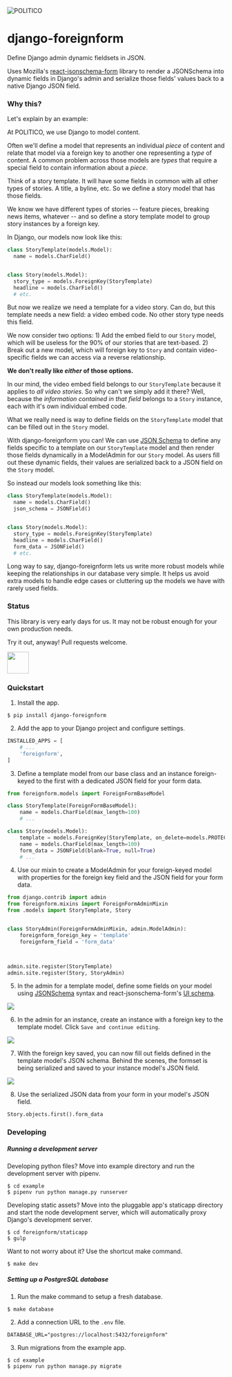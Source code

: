 ![POLITICO](https://rawgithub.com/The-Politico/src/master/images/logo/badge.png)

# django-foreignform

Define Django admin dynamic fieldsets in JSON.

Uses Mozilla's [react-jsonschema-form](https://github.com/mozilla-services/react-jsonschema-form) library to render a JSONSchema into dynamic fields in Django's admin and serialize those fields' values back to a native Django JSON field.

### Why this?

Let's explain by an example:

At POLITICO, we use Django to model content.

Often we'll define a model that represents an individual _piece_ of content and relate that model via a foreign key to another one representing a _type_ of content. A common problem across those models are _types_ that require a special field to contain information about a _piece_.

Think of a story template. It will have some fields in common with all other types of stories. A title, a byline, etc. So we define a story model that has those fields.

We know we have different types of stories -- feature pieces, breaking news items, whatever -- and so define a story template model to group story instances by a foreign key.

In Django, our models now look like this:

  ```python
  class StoryTemplate(models.Model):
    name = models.CharField()


  class Story(models.Model):
    story_type = models.ForeignKey(StoryTemplate)
    headline = models.CharField()
    # etc.
  ```

But now we realize we need a template for a video story. Can do, but this template needs a new field: a video embed code. No other story type needs this field.

We now consider two options: 1) Add the embed field to our `Story` model, which will be useless for the 90% of our stories that are text-based. 2) Break out a new model, which will foreign key to `Story` and contain video-specific fields we can access via a reverse relationship.

**We don't really like _either_ of those options.**

In our mind, the video embed field belongs to our `StoryTemplate` because it applies to _all video stories_. So why can't we simply add it there? Well, because the _information contained in that field_ belongs to a `Story` instance, each with it's own individual embed code.

What we really need is way to define fields on the `StoryTemplate` model that can be filled out in the `Story` model.

With django-foreignform you can! We can use [JSON Schema](http://json-schema.org/) to define any fields specific to a template on our `StoryTemplate` model and then render those fields dynamically in a ModelAdmin for our `Story` model. As users fill out these dynamic fields, their values are serialized back to a JSON field on the `Story` model.

So instead our models look something like this:

  ```python
  class StoryTemplate(models.Model):
    name = models.CharField()
    json_schema = JSONField()


  class Story(models.Model):
    story_type = models.ForeignKey(StoryTemplate)
    headline = models.CharField()
    form_data = JSONField()
    # etc.
  ```

Long way to say, django-foreignform lets us write more robust models while keeping the relationships in our database very simple. It helps us avoid extra models to handle edge cases or cluttering up the models we have with rarely used fields.


### Status

This library is very early days for us. It may not be robust enough for your own production needs.

Try it out, anyway! Pull requests welcome.

<img width=50 src="docs/images/construction.png" />


### Quickstart

1. Install the app.

  ```
  $ pip install django-foreignform
  ```

2. Add the app to your Django project and configure settings.

  ```python
  INSTALLED_APPS = [
      # ...
      'foreignform',
  ]
  ```
3. Define a template model from our base class and an instance foreign-keyed to the first with a dedicated JSON field for your form data.

  ```python
  from foreignform.models import ForeignFormBaseModel

  class StoryTemplate(ForeignFormBaseModel):
      name = models.CharField(max_length=100)
      # ...

  class Story(models.Model):
      template = models.ForeignKey(StoryTemplate, on_delete=models.PROTECT)
      name = models.CharField(max_length=100)
      form_data = JSONField(blank=True, null=True)
      # ...
  ```
4. Use our mixin to create a ModelAdmin for your foreign-keyed model with properties for the foreign key field and the JSON field for your form data.

  ```python
  from django.contrib import admin
  from foreignform.mixins import ForeignFormAdminMixin
  from .models import StoryTemplate, Story


  class StoryAdmin(ForeignFormAdminMixin, admin.ModelAdmin):
      foreignform_foreign_key = 'template'
      foreignform_field = 'form_data'



  admin.site.register(StoryTemplate)
  admin.site.register(Story, StoryAdmin)
  ```

5. In the admin for a template model, define some fields on your model using [JSONSchema](http://json-schema.org/) syntax and react-jsonschema-form's [UI schema](https://github.com/mozilla-services/react-jsonschema-form#the-uischema-object).

  ![](docs/images/template-add.png)

6. In the admin for an instance, create an instance with a foreign key to the template model. Click `Save and continue editing`.

  ![](docs/images/instance-add.png)

7. With the foreign key saved, you can now fill out fields defined in the template model's JSON schema. Behind the scenes, the formset is being serialized and saved to your instance model's JSON field.

  ![](docs/images/instance-change.png)

8. Use the serialized JSON data from your form in your model's JSON field.

  ```python
  Story.objects.first().form_data
  ```

### Developing

##### Running a development server

Developing python files? Move into example directory and run the development server with pipenv.

  ```
  $ cd example
  $ pipenv run python manage.py runserver
  ```

Developing static assets? Move into the pluggable app's staticapp directory and start the node development server, which will automatically proxy Django's development server.

  ```
  $ cd foreignform/staticapp
  $ gulp
  ```

Want to not worry about it? Use the shortcut make command.

  ```
  $ make dev
  ```

##### Setting up a PostgreSQL database

1. Run the make command to setup a fresh database.

  ```
  $ make database
  ```

2. Add a connection URL to the `.env` file.

  ```
  DATABASE_URL="postgres://localhost:5432/foreignform"
  ```

3. Run migrations from the example app.

  ```
  $ cd example
  $ pipenv run python manage.py migrate
  ```
